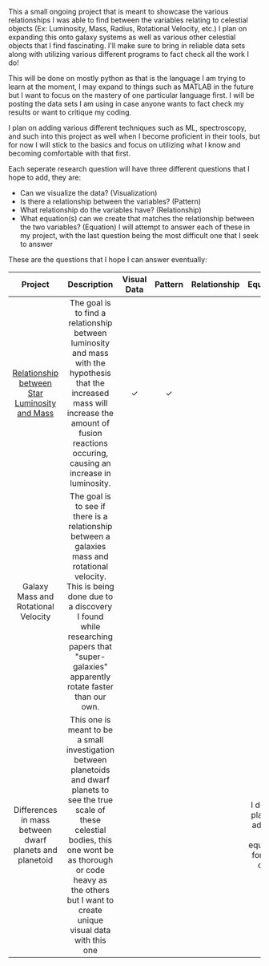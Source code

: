 This a small ongoing project that is meant to showcase the various relationships I was able to find between the variables relating to celestial objects (Ex: Luminosity, Mass, Radius, Rotational Velocity, etc.) I plan on expanding this onto galaxy systems as well as various other celestial objects that I find fascinating. I'll make sure to bring in reliable data sets along with utilizing various different programs to fact check all the work I do!

This will be done on mostly python as that is the language I am trying to learn at the moment, I may expand to things such as MATLAB in the future but I want to focus on the mastery of one particular language first. I will be posting the data sets I am using in case anyone wants to fact check my results or want to critique my coding.

I plan on adding various different techniques such as ML, spectroscopy, and such into this project as well when I become proficient in their tools, but for now I will stick to the basics and focus on utilizing what I know and becoming comfortable with that first.

Each seperate research question will have three different questions that I hope to add, they are:
- Can we visualize the data? (Visualization)
- Is there a relationship between the variables? (Pattern)
- What relationship do the variables have? (Relationship)
- What equation(s) can we create that matches the relationship between the two variables? (Equation)
I will attempt to answer each of these in my project, with the last question being the most difficult one that I seek to answer

These are the questions that I hope I can answer eventually:

|Project|Description|Visual Data|Pattern|Relationship|Equation|
|:---:|:---:|:---:|:---:|:---:|:---:|
|[Relationship between Star Luminosity and Mass](https://github.com/HumanoidGorilla/Data-Analysis-of-Celestial-Objects/blob/main/Relationship_between_Star_Luminosity_and_Mass.ipynb)| The goal is to find a relationship between luminosity and mass with the hypothesis that the increased mass will increase the amount of fusion reactions occuring, causing an increase in luminosity.| ✓ | ✓ | |
|Galaxy Mass and Rotational Velocity| The goal is to see if there is a relationship between a galaxies mass and rotational velocity. This is being done due to a discovery I found while researching papers that "super-galaxies" apparently rotate faster than our own.| | | | |
|Differences in mass between dwarf planets and planetoid|This one is meant to be a small investigation between planetoids and dwarf planets to see the true scale of these celestial bodies, this one wont be as thorough or code heavy as the others but I want to create unique visual data with this one| | | |I do not plan on adding an equation for this one|



